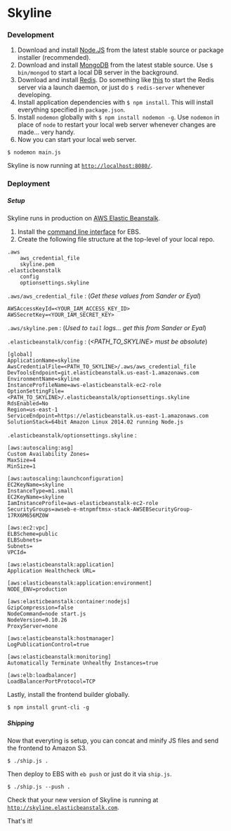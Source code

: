 # Skyline

### Development

1. Download and install [Node.JS](http://nodejs.org/download/) from the latest stable source or package installer (recommended).
2. Download and install [MongoDB](http://www.mongodb.org/downloads) from the latest stable source. Use ```$ bin/mongod``` to start a local DB server in the background.
3. Download and install [Redis](http://redis.io/download). Do something like [this](http://reistiago.wordpress.com/2011/07/23/installing-on-redis-mac-os-x/) to start the Redis server via a launch daemon, or just do ```$ redis-server``` whenever developing.
4. Install application dependencies with ```$ npm install```. This will install everything specified in ```package.json```.
5. Install ```nodemon``` globally with ```$ npm install nodemon -g```. Use ```nodemon``` in place of ```node``` to restart your local web server whenever changes are made... very handy.
5. Now you can start your local web server.

```
$ nodemon main.js
```

Skyline is now running at [```http://localhost:8080/```](http://localhost:8080/).


### Deployment

##### Setup

Skyline runs in production on [AWS Elastic Beanstalk](http://aws.amazon.com/elasticbeanstalk/).

1. Install the [command line interface](http://aws.amazon.com/code/6752709412171743) for EBS.
2. Create the following file structure at the top-level of your local repo.

```
.aws
	aws_credential_file
	skyline.pem
.elasticbeanstalk
	config
	optionsettings.skyline
```

```.aws/aws_credential_file``` : (_Get these values from Sander or Eyal_)

```
AWSAccessKeyId=<YOUR_IAM_ACCESS_KEY_ID>
AWSSecretKey=<YOUR_IAM_SECRET_KEY>
```

```.aws/skyline.pem``` : (_Used to ```tail``` logs... get this from Sander or Eyal_)

```.elasticbeanstalk/config``` : (_\<PATH\_TO\_SKYLINE\> must be absolute_)

```
[global]
ApplicationName=skyline
AwsCredentialFile=<PATH_TO_SKYLINE>/.aws/aws_credential_file
DevToolsEndpoint=git.elasticbeanstalk.us-east-1.amazonaws.com
EnvironmentName=skyline
InstanceProfileName=aws-elasticbeanstalk-ec2-role
OptionSettingFile=<PATH_TO_SKYLINE>/.elasticbeanstalk/optionsettings.skyline
RdsEnabled=No
Region=us-east-1
ServiceEndpoint=https://elasticbeanstalk.us-east-1.amazonaws.com
SolutionStack=64bit Amazon Linux 2014.02 running Node.js

```

```.elasticbeanstalk/optionsettings.skyline``` :

```
[aws:autoscaling:asg]
Custom Availability Zones=
MaxSize=4
MinSize=1

[aws:autoscaling:launchconfiguration]
EC2KeyName=skyline
InstanceType=m1.small
EC2KeyName=skyline
IamInstanceProfile=aws-elasticbeanstalk-ec2-role
SecurityGroups=awseb-e-mtnpmftmsx-stack-AWSEBSecurityGroup-17RX6M656MZ0W

[aws:ec2:vpc]
ELBScheme=public
ELBSubnets=
Subnets=
VPCId=

[aws:elasticbeanstalk:application]
Application Healthcheck URL=

[aws:elasticbeanstalk:application:environment]
NODE_ENV=production

[aws:elasticbeanstalk:container:nodejs]
GzipCompression=false
NodeCommand=node start.js
NodeVersion=0.10.26
ProxyServer=none

[aws:elasticbeanstalk:hostmanager]
LogPublicationControl=true

[aws:elasticbeanstalk:monitoring]
Automatically Terminate Unhealthy Instances=true

[aws:elb:loadbalancer]
LoadBalancerPortProtocol=TCP

```

Lastly, install the frontend builder globally.

```
$ npm install grunt-cli -g
```

##### Shipping

Now that everyting is setup, you can concat and minify JS files and send the frontend to Amazon S3.

```
$ ./ship.js .
```

Then deploy to EBS with ```eb push``` or just do it via ```ship.js```.

```
$ ./ship.js --push .
```

Check that your new version of Skyline is running at [```http://skyline.elasticbeanstalk.com```](http://skyline.elasticbeanstalk.com).

That's it!
